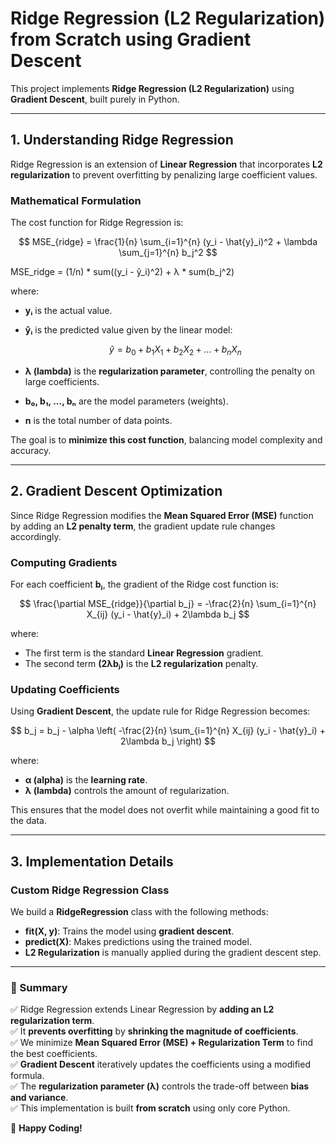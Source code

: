 # **Ridge Regression (L2 Regularization) from Scratch using Gradient Descent**

This project implements **Ridge Regression (L2 Regularization)** using **Gradient Descent**, built purely in Python.

---

## **1. Understanding Ridge Regression**

Ridge Regression is an extension of **Linear Regression** that incorporates **L2 regularization** to prevent overfitting by penalizing large coefficient values.

### **Mathematical Formulation**

The cost function for Ridge Regression is:

  $$
  MSE_{ridge} = \frac{1}{n} \sum_{i=1}^{n} (y_i - \hat{y}_i)^2 + \lambda \sum_{j=1}^{n} b_j^2
  $$

  MSE_ridge = (1/n) * sum((y_i - ŷ_i)^2) + λ * sum(b_j^2)


where:

- **yᵢ** is the actual value.
- **ŷᵢ** is the predicted value given by the linear model:

  $$
  \hat{y} = b_0 + b_1X_1 + b_2X_2 + \dots + b_nX_n
  $$

- **λ (lambda)** is the **regularization parameter**, controlling the penalty on large coefficients.
- **b₀, b₁, ..., bₙ** are the model parameters (weights).
- **n** is the total number of data points.

The goal is to **minimize this cost function**, balancing model complexity and accuracy.

---

## **2. Gradient Descent Optimization**

Since Ridge Regression modifies the **Mean Squared Error (MSE)** function by adding an **L2 penalty term**, the gradient update rule changes accordingly.

### **Computing Gradients**

For each coefficient **bⱼ**, the gradient of the Ridge cost function is:

$$
\frac{\partial MSE_{ridge}}{\partial b_j} = -\frac{2}{n} \sum_{i=1}^{n} X_{ij} (y_i - \hat{y}_i) + 2\lambda b_j
$$

where:

- The first term is the standard **Linear Regression** gradient.
- The second term **(2λbⱼ)** is the **L2 regularization** penalty.

### **Updating Coefficients**

Using **Gradient Descent**, the update rule for Ridge Regression becomes:

$$
 b_j = b_j - \alpha \left( -\frac{2}{n} \sum_{i=1}^{n} X_{ij} (y_i - \hat{y}_i) + 2\lambda b_j \right)
$$

where:

- **α (alpha)** is the **learning rate**.
- **λ (lambda)** controls the amount of regularization.

This ensures that the model does not overfit while maintaining a good fit to the data.

---

## **3. Implementation Details**

### **Custom Ridge Regression Class**

We build a **RidgeRegression** class with the following methods:

- **fit(X, y)**: Trains the model using **gradient descent**.
- **predict(X)**: Makes predictions using the trained model.
- **L2 Regularization** is manually applied during the gradient descent step.

---

### **📌 Summary**

✅ Ridge Regression extends Linear Regression by **adding an L2 regularization term**.  
✅ It **prevents overfitting** by **shrinking the magnitude of coefficients**.  
✅ We minimize **Mean Squared Error (MSE) + Regularization Term** to find the best coefficients.  
✅ **Gradient Descent** iteratively updates the coefficients using a modified formula.  
✅ The **regularization parameter (λ)** controls the trade-off between **bias and variance**.  
✅ This implementation is built **from scratch** using only core Python.  

🚀 **Happy Coding!**

